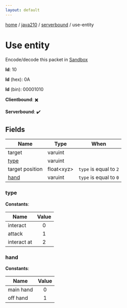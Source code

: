 ```yaml
---
layout: default
---
```


[home](/)  /  [java210](/protocol/java210)  /  [serverbound](/protocol/java210/serverbound)  /  use-entity

# Use entity

Encode/decode this packet in [Sandbox](../../../sandbox/java210#serverbound.use_entity)

**Id**: 10

**Id** (hex): 0A

**Id** (bin): 00001010

**Clientbound**: ✖️

**Serverbound**: ✔️

## Fields

Name | Type | When
---|---|:---:
target | varuint | 
[type](#type) | varuint | 
target position | float&lt;xyz&gt; | <code>type</code> is equal to <code>2</code>
[hand](#hand) | varuint | <code>type</code> is equal to <code>0 |  | type</code> is equal to <code>2</code>

### type

**Constants**:

Name | Value
---|:---:
interact | 0
attack | 1
interact at | 2

### hand

**Constants**:

Name | Value
---|:---:
main hand | 0
off hand | 1
